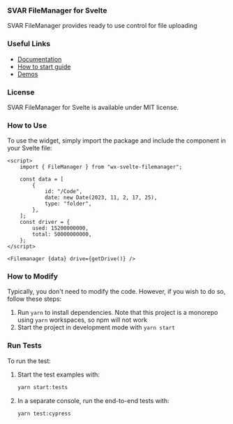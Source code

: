 ### SVAR FileManager for Svelte

SVAR FileManager provides ready to use control for file uploading

### Useful Links

-   [Documentation](https://docs.svar.dev/svelte/filemanager/overview)
-   [How to start guide](https://docs.svar.dev/svelte/filemanager/getting_started/)
-   [Demos](https://docs.svar.dev/svelte/filemanager/samples/#/base/willow)

### License

SVAR FileManager for Svelte is available under MIT license.

### How to Use

To use the widget, simply import the package and include the component in your Svelte file:

```svelte
<script>
	import { FileManager } from "wx-svelte-filemanager";

	const data = [
		{
			id: "/Code",
			date: new Date(2023, 11, 2, 17, 25),
			type: "folder",
		},
	];
	const driver = {
		used: 15200000000,
		total: 50000000000,
	};
</script>

<Filemanager {data} drive={getDrive()} />
```

### How to Modify

Typically, you don't need to modify the code. However, if you wish to do so, follow these steps:

1. Run `yarn` to install dependencies. Note that this project is a monorepo using `yarn` workspaces, so npm will not work
2. Start the project in development mode with `yarn start`

### Run Tests

To run the test:

1. Start the test examples with:
    ```sh
    yarn start:tests
    ```
2. In a separate console, run the end-to-end tests with:
    ```sh
    yarn test:cypress
    ```
